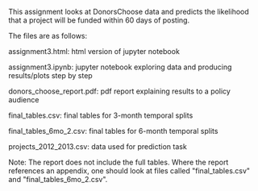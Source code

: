 This assignment looks at DonorsChoose data and predicts the likelihood that a project will be funded within 60 days of posting. 

The files are as follows:

assignment3.html: html version of jupyter notebook

assignment3.ipynb: jupyter notebook exploring data and producing results/plots step by step

donors_choose_report.pdf: pdf report explaining results to a policy audience

final_tables.csv: final tables for 3-month temporal splits

final_tables_6mo_2.csv: final tables for 6-month temporal splits

projects_2012_2013.csv: data used for prediction task

Note: The report does not include the full tables. Where the report references an appendix, one should look at files called "final_tables.csv" and "final_tables_6mo_2.csv".